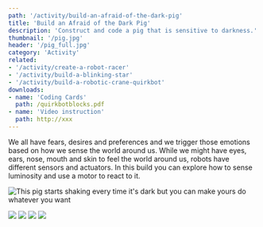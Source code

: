 ```yaml
---
path: '/activity/build-an-afraid-of-the-dark-pig'
title: 'Build an Afraid of the Dark Pig'
description: 'Construct and code a pig that is sensitive to darkness.'
thumbnail: '/pig.jpg'
header: '/pig_full.jpg'
category: 'Activity'
related:
- '/activity/create-a-robot-racer'
- '/activity/build-a-blinking-star'
- '/activity/build-a-robotic-crane-quirkbot'
downloads:
- name: 'Coding Cards'
  path: /quirkbotblocks.pdf
- name: 'Video instruction'
  path: http://xxx
---
```


<section component="youtube" url="https://youtu.be/o-oHIgKxDOo"></section>

We all have fears, desires and preferences and we trigger those emotions based on how we sense the world around us. While we might have eyes, ears, nose, mouth and skin to feel the world around us, robots have different sensors and actuators. In this build you can explore how to sense luminosity and use a motor to react to it.

![This pig starts shaking every time it's dark but you can make yours do whatever you want](/afraidofthedarkpig.gif)

<section component="gallery">

![](/shake.png)
![](/backandforth.png)
![](/sweep.png)
![](/shakeindark.png)

</section>
